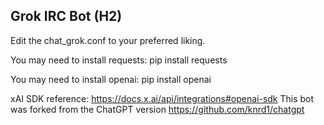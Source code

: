 ## Grok IRC Bot (H2)
Edit the chat_grok.conf to your preferred liking.

You may need to install requests: pip install requests

You may need to install openai: pip install openai

xAI SDK reference: https://docs.x.ai/api/integrations#openai-sdk
This bot was forked from the ChatGPT version https://github.com/knrd1/chatgpt
